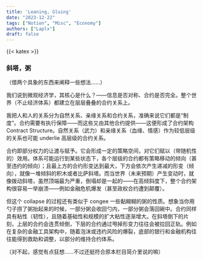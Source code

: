 ```yaml
---
title: 'Leaning, Gluing'
date: "2023-12-22"
tags: ["Notion", "Misc", "Economy"]
authors: ["Laplx"]
draft: false
---
```

{{< katex >}}
### 斜塔，粥

（借两个具象的东西来阐释一些想法……）

我们说到微观经济学，其核心是什么？——信息是否对称、合约是否完全。整个世界（不止经济体系）都建立在层层叠叠的合约关系上。

我把人和人的关系分为自然关系、亲缘关系和合约关系，准确来说它们都是“制度”。合约需要有执行保障——而这些又由其他合约提供——这便形成了合约架构 Contract Structure。自然关系（武力）和亲缘关系（血缘、情感）作为较低层级的关系也可能 underlie 高层级的合约关系。

合约即部分权力的让渡与赋予。它会形成一定的策略空间，对它们赋以（带随机性的）效用。体系可能运行到某些状态下，各个层级的合约都有策略移动的倾向（甚至违约的倾向）；且最上方的合约形变达到最大，下方会依次产生递减的形变（倾向），就像一堆倾斜的积木或者比萨斜塔。而当世界（未来预期）产生变动时，就像拨动斜塔，虽然顶端最为严重，倒塌却是一起的——在高倾斜度下，整个合约架构很容易一举崩溃——例如金融危机爆发（甚至政权合约遭到颠覆）。

但这个 collapse 的过程还有类似于 congee 一些黏糊糊的粥的性质。想象当你用勺子捞了粥抬起来的时候，一部分粥会收回勺内，一部分粥会落回碗中。合约同样具有粘性（韧性），且随着基础性和规模的扩大粘性逐渐增大。在斜塔倒下的片刻，上层的合约会连贯倾倒，下层的合约通过甩掉形变力往往会被拉回正轨。例如在复杂的金融工具架构中，随着泡沫或违约风险的爆裂，底部的银行和金融机构往往能得到救助和调整，以部分的维持合约体系。

（对不起，感觉有点狂想……不过还挺符合原本栏目简介里说的嘛）